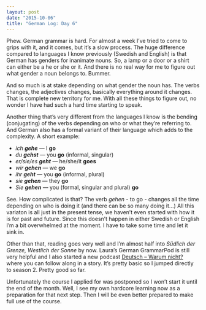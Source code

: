 ```yaml
---
layout: post
date: "2015-10-06"
title: "German Log: Day 6"
---
```


Phew. German grammar is hard. For almost a week I’ve tried to come to grips with it, and it comes, but it’s a slow process. The huge difference compared to languages I know previously (Swedish and English) is that German has genders for inanimate nouns. So, a lamp or a door or a shirt can either be a he or she or it. And there is no real way for me to figure out what gender a noun belongs to. Bummer.

And so much is at stake depending on what gender the noun has. The verbs changes, the adjectives changes, basically everything around it changes. That is complete new territory for me. With all these things to figure out, no wonder I have had such a hard time starting to speak.

Another thing that’s very different from the languages I know is the bending (conjugating) of the verbs depending on who or what they’re referring to. And German also has a formal variant of their language which adds to the complexity. A short example:

- _ich **gehe**_ — I **go**
- _du **gehst**_ — you **go** (informal, singular)
- _er/sie/es **geht**_ — he/she/it **goes**
- _wir **gehen**_ — we **go**
- _ihr **geht**_ — you **go** (informal, plural)
- _sie **gehen**_ — they **go**
- _Sie **gehen**_ — you (formal, singular and plural) **go**

See. How complicated is that? The verb _gehen_ - to go - changes all the time depending on who is doing it (and there can be so many doing it...) All this variaton is all just in the present tense, we haven’t even started with how it is for past and future. Since this doesn’t happen in either Swedish or English I’m a bit overwhelmed at the moment. I have to take some time and let it sink in.

Other than that, reading goes very well and I’m almost half into _Südlich der Grenze, Westlich der Sonne_ by now. Laura’s German GrammarPod is still very helpful and I also started a new podcast [Deutsch – Warum nicht?] where you can follow along in a story. It’s pretty basic so I jumped directly to season 2. Pretty good so far.

Unfortunately the course I applied for was postponed so I won’t start it until the end of the month. Well, I see my own hardcore learning now as a preparation for that next step. Then I will be even better prepared to make full use of the course.

[Deutsch – Warum nicht?]: https://itunes.apple.com/us/podcast/deutsch-warum-nicht-series/id268481342?mt=2
